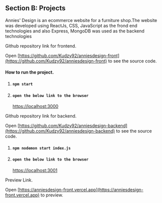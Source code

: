 ## Section B: Projects

Annies' Design is an ecommerce website for a furniture shop.The website was developed using ReactJs, CSS, JavaScript as the frond end technologies and also Express, MongoDB was used as the backend technologies

Github repository link for frontend.  

Open [https://github.com/Kudzy92/anniesdesign-front](https://github.com/Kudzy92/anniesdesign-front) to see the source code.

#### How to run the project.

1. #### `npm start`
2. #### `open the below link to the browser`
   [https://localhost:3000](https://localhost:3000)

Github repository link for backend.

Open [https://github.com/Kudzy92/anniesdesign-backend](https://github.com/Kudzy92/anniesdesign-backend) to see the source code.

1. #### `npm nodemon start index.js`
2. #### `open the below link to the browser`
   [https://localhost:3001](https://localhost:3001)

Preview Link.

Open [https://anniesdesign-front.vercel.app](https://anniesdesign-front.vercel.app) to preview.
